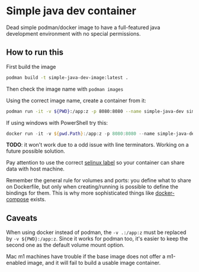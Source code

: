 # Simple java dev container

Dead simple podman/docker image to have a full-featured java development
environment with no special permissions.

## How to run this

First build the image

```bash
podman build -t simple-java-dev-image:latest . 
```

Then check the image name with `podman images`

Using the correct image name, create a container from it:

```bash
podman run -it -v ${PWD}:/app:z -p 8080:8080 --name simple-java-dev simple-java-dev-image
```

If using windows with PowerShell try this:

```PowerShell
docker run -it -v ${pwd.Path}:/app:z -p 8080:8080 --name simple-java-dev simple-java-dev-image
```

**TODO**: it won't work due to a odd issue with line terminators. Working on a
future possible solution.

Pay attention to use the
correct [selinux label](https://docs.docker.com/storage/bind-mounts/#configure-the-selinux-label)
so your container can share data with host machine.

Remember the general rule for volumes and ports: you define what to share on
Dockerfile, but only when creating/running is possible to define the bindings
for them. This is why more sophisticated things
like [docker-compose](https://docs.docker.com/compose/compose-file/) exists.

## Caveats

When using docker instead of podman, the `-v .:/app:z` must be replaced
by `-v ${PWD}:/app:z`. Since it works for podman too, it's easier to keep the
second one as the default volume mount option.

Mac m1 machines have trouble if the base image does not offer a m1-enabled
image, and it will fail to build a usable image container.
